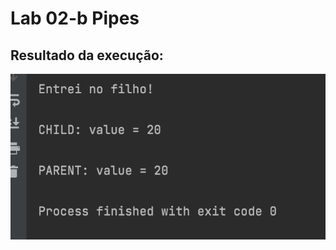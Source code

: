 # Lab 02-b Pipes

## Resultado da execução: 

![image](https://github.com/jenifer-mathias/sistemas-operacionais/blob/main/assets/message-parent-and-children.png)

